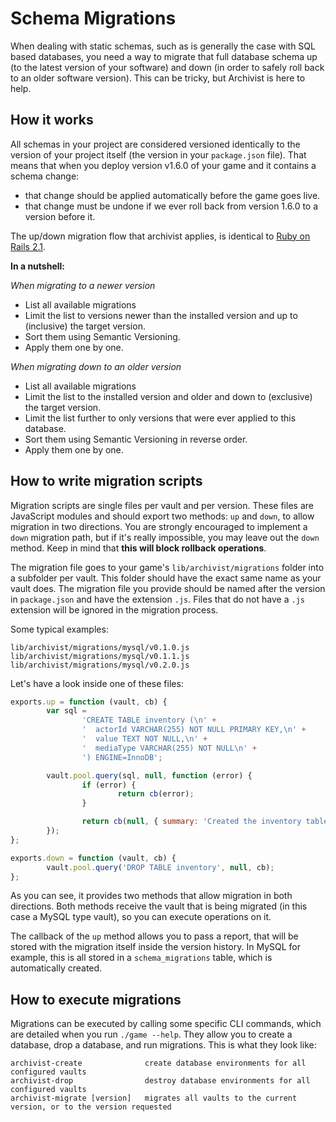 # Schema Migrations

When dealing with static schemas, such as is generally the case with SQL based databases, you need
a way to migrate that full database schema up (to the latest version of your software) and down (in
order to safely roll back to an older software version). This can be tricky, but Archivist is here
to help.


## How it works

All schemas in your project are considered versioned identically to the version of your project
itself (the version in your `package.json` file). That means that when you deploy version v1.6.0 of
your game and it contains a schema change:

- that change should be applied automatically before the game goes live.
- that change must be undone if we ever roll back from version 1.6.0 to a version before it.

The up/down migration flow that archivist applies, is identical to
[Ruby on Rails 2.1](http://api.rubyonrails.org/classes/ActiveRecord/Migration.html).

**In a nutshell:**

*When migrating to a newer version*

- List all available migrations
- Limit the list to versions newer than the installed version and up to (inclusive) the target version.
- Sort them using Semantic Versioning.
- Apply them one by one.

*When migrating down to an older version*

- List all available migrations
- Limit the list to the installed version and older and down to (exclusive) the target version.
- Limit the list further to only versions that were ever applied to this database.
- Sort them using Semantic Versioning in reverse order.
- Apply them one by one.


## How to write migration scripts

Migration scripts are single files per vault and per version. These files are JavaScript modules and
should export two methods: `up` and `down`, to allow migration in two directions. You are strongly
encouraged to implement a `down` migration path, but if it's really impossible, you may leave out
the `down` method. Keep in mind that **this will block rollback operations**.

The migration file goes to your game's `lib/archivist/migrations` folder into a subfolder per vault.
This folder should have the exact same name as your vault does. The migration file you provide
should be named after the version in `package.json` and have the extension `.js`. Files that do not
have a `.js` extension will be ignored in the migration process.

Some typical examples:

```
lib/archivist/migrations/mysql/v0.1.0.js
lib/archivist/migrations/mysql/v0.1.1.js
lib/archivist/migrations/mysql/v0.2.0.js
```

Let's have a look inside one of these files:

```javascript
exports.up = function (vault, cb) {
        var sql =
                'CREATE TABLE inventory (\n' +
                '  actorId VARCHAR(255) NOT NULL PRIMARY KEY,\n' +
                '  value TEXT NOT NULL,\n' +
                '  mediaType VARCHAR(255) NOT NULL\n' +
                ') ENGINE=InnoDB';

        vault.pool.query(sql, null, function (error) {
                if (error) {
                        return cb(error);
                }

                return cb(null, { summary: 'Created the inventory table' });
        });
};

exports.down = function (vault, cb) {
        vault.pool.query('DROP TABLE inventory', null, cb);
};
```

As you can see, it provides two methods that allow migration in both directions. Both methods
receive the vault that is being migrated (in this case a MySQL type vault), so you can execute
operations on it.

The callback of the `up` method allows you to pass a report, that will be stored with the migration
itself inside the version history. In MySQL for example, this is all stored in a `schema_migrations`
table, which is automatically created.


## How to execute migrations

Migrations can be executed by calling some specific CLI commands, which are detailed when you run
`./game --help`. They allow you to create a database, drop a database, and run migrations. This is
what they look like:

```
archivist-create              create database environments for all configured vaults
archivist-drop                destroy database environments for all configured vaults
archivist-migrate [version]   migrates all vaults to the current version, or to the version requested
```
